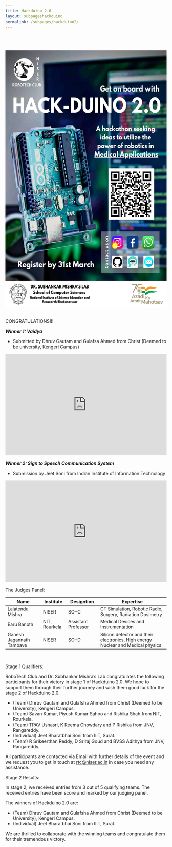 ```yaml
---
title: Hackduino 2.0
layout: subpageshackduino
permalink: /subpages/hackduino2/
---
```

<br>
<br>
<br>
<center>
<img src="/images/hackduino2.webp"  height=800 width=600>
</center>
<br>

<p class="congratulations">CONGRATULATIONS!!!</p>

***Winner 1: Vaidya***
- Submitted by Dhruv Gautam and Gulafsa Ahmed from Christ (Deemed to be university, Kengeri Campus)

<iframe width="100%" height="315" src="https://www.youtube.com/embed/lKOmQ3i_sOA" title="Vedya | Hackduino 2.0 Winning Idea 1 | Dhruv Gautam and Gulafsha Ahmed" frameborder="0" allow="accelerometer; autoplay; clipboard-write; encrypted-media; gyroscope; picture-in-picture; web-share" referrerpolicy="strict-origin-when-cross-origin" allowfullscreen></iframe>

<br>

***Winner 2: Sign to Speech Communication System***
- Submission by Jeet Soni from Indian Institute of Information Technology

<iframe width="100%" height="315" src="https://www.youtube.com/embed/1lBZq-uGNUY" title="Sign to Speech Communication System | Hackduino 2.0 Winning Idea 2 | Jeet Soni" frameborder="0" allow="accelerometer; autoplay; clipboard-write; encrypted-media; gyroscope; picture-in-picture; web-share" referrerpolicy="strict-origin-when-cross-origin" allowfullscreen></iframe>

<br>
<p class="headings">The Judges Panel:</p>

| Name | Institute | Designtion | Expertise |
|------|-----------|------------|-----------|
|Lalatendu Mishra|NISER|SO-C|CT Simulation, Robotic Radio, Surgery, Radiation Dosimetry|
|Earu Banoth|NIT, Rourkela|Assistant Professor|Medical Devices and Instrumentation|
|Ganesh Jagannath Tambave|NISER|SO-D|Silicon detector and their electronics, High energy Nuclear and Medical physics|

<br>
<p class="headings">Stage 1 Qualifiers:</p>

RoboTech Club and Dr. Subhankar Mishra’s Lab congratulates the following participants for their victory in stage 1 of Hackduino 2.0. We hope to support them through their further journey and wish them good luck for the stage 2 of Hackduino 2.0.

- (Team) Dhruv Gautam and Gulafsha Ahmed from Christ (Deemed to be University), Kengeri Campus.
- (Team) Savan Kumar, Piyush Kumar Sahoo and Rishika Shah from NIT, Rourkela.
- (Team) TPAV Ushasri, K Reema Chowdary and P Rishika from JNV, Rangareddy.
- (Individual) Jeet Bharatbhai Soni from IIIT, Surat.
- (Team) R Srikeerthan Reddy, D Sriraj Goud and BVSS Adithya from JNV, Rangareddy.

All participants are contacted via Email with further details of the event and we request you to get in touch at rtc@niser.ac.in in case you need any assistance.

<p class="headings">Stage 2 Results:</p>

In stage 2, we received entries from 3 out of 5 qualifying teams. The received entries have been score and marked by our judging panel.

The winners of Hackduino 2.0 are:

- (Team) Dhruv Gautam and Gulafsha Ahmed from Christ (Deemed to be University), Kengeri Campus.
- (Individual) Jeet Bharatbhai Soni from IIIT, Surat.


We are thrilled to collaborate with the winning teams and congratulate them for their tremendous victory. 
